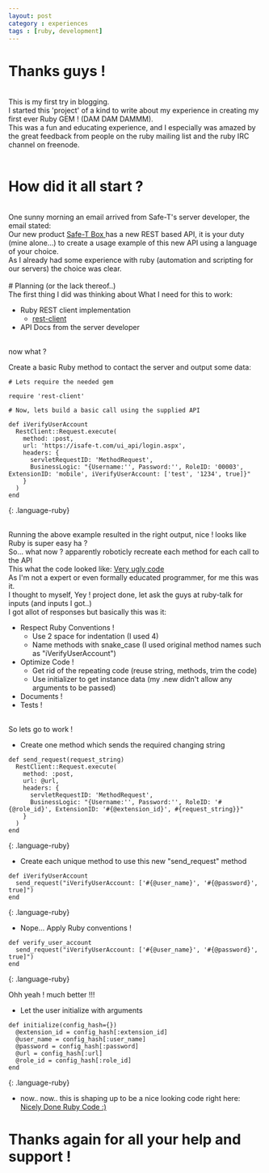 ```yaml
---
layout: post
category : experiences
tags : [ruby, development]
---
```


# Thanks guys !
<br>
This is my first try in blogging.<br>
I started this 'project' of a kind to write about my experience in creating my first ever Ruby GEM ! (DAM DAM DAMMM).<br>
This was a fun and educating experience, and I especially was amazed by the great feedback from people on the ruby mailing list and the ruby IRC channel on freenode.<br><br>

# How did it all start ?
<br> 
One sunny morning an email arrived from Safe-T's server developer, the email stated:<br>
Our new product <a href="http://www.safe-t.com/safe-t-box/"> Safe-T Box </a> has a new REST based API, it is your duty (mine alone...) to create a usage example of this new API using a language of your choice.<br>
As I already had some experience with ruby (automation and scripting for our servers) the choice was clear.<br>
<br>
# Planning (or the lack thereof..)
<br>
The first thing I did was thinking about What I need for this to work:<br>
  
* Ruby REST client implementation
  * <a href="https://github.com/rest-client/rest-client"> rest-client </a>
*   API Docs from the server developer


<br>
now what ?<br>

Create a basic Ruby method to contact the server and output some data:

~~~
# Lets require the needed gem

require 'rest-client'

# Now, lets build a basic call using the supplied API

def iVerifyUserAccount
  RestClient::Request.execute(
    method: :post,
    url: 'https://isafe-t.com/ui_api/login.aspx',
    headers: {
      servletRequestID: 'MethodRequest',
      BusinessLogic: "{Username:'', Password:'', RoleID: '00003', ExtensionID: 'mobile', iVerifyUserAccount: ['test', '1234', true]}"
    }
  )
end
~~~
{: .language-ruby}

<br>
Running the above example resulted in the right output, nice ! looks like Ruby is super easy ha ? <br>
So... what now ? apparently roboticly recreate each method for each call to the API <br>
This what the code looked like:
<a href="https://github.com/bararchy/safe-t-rest/blob/eb974ed1977c817aa131af772bd8c309b443eb64/lib/safe-t-rest.rb"> Very ugly code </a> <br>
As I'm not a expert or even formally educated programmer, for me this was it.<br>
I thought to myself, Yey ! project done, let ask the guys at ruby-talk for inputs (and inputs I got..)<br>
I got allot of responses but basically this was it:

* Respect Ruby Conventions !
  * Use 2 space for indentation (I used 4)
  * Name methods with snake_case (I used original method names such as "iVerifyUserAccount")
* Optimize Code !
  * Get rid of the repeating code (reuse string, methods, trim the code)
  * Use initializer to get instance data (my .new didn't allow any arguments to be passed)
* Documents !
* Tests !

<br>
So lets go to work !<br>


* Create one method which sends the required changing string

~~~
def send_request(request_string)
  RestClient::Request.execute(
    method: :post,
    url: @url,
    headers: {
      servletRequestID: 'MethodRequest',
      BusinessLogic: "{Username:'', Password:'', RoleID: '#{@role_id}', ExtensionID: '#{@extension_id}', #{request_string}}"
    }
  )
end
~~~
{: .language-ruby}

* Create each unique method to use this new "send_request" method

~~~
def iVerifyUserAccount
  send_request("iVerifyUserAccount: ['#{@user_name}', '#{@password}', true]")
end
~~~
{: .language-ruby}

* Nope... Apply Ruby conventions ! 

~~~
def verify_user_account
  send_request("iVerifyUserAccount: ['#{@user_name}', '#{@password}', true]")
end
~~~
{: .language-ruby}

Ohh yeah ! much better !!! <br>

* Let the user initialize with arguments

~~~
def initialize(config_hash={})
  @extension_id = config_hash[:extension_id]
  @user_name = config_hash[:user_name]
  @password = config_hash[:password]
  @url = config_hash[:url]
  @role_id = config_hash[:role_id]
end
~~~
{: .language-ruby}

* now.. now.. this is shaping up to be a nice looking code right here:
<a href="https://github.com/bararchy/safe-t-rest/blob/master/lib/safe-t-rest.rb"> Nicely Done Ruby Code :) </a>

# Thanks again for all your help and support !